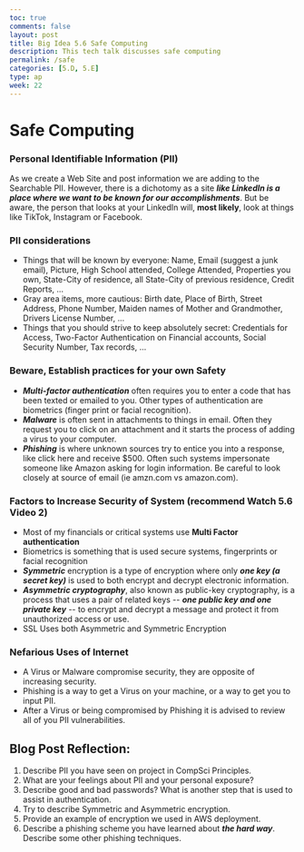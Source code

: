 ```yaml
---
toc: true
comments: false
layout: post
title: Big Idea 5.6 Safe Computing
description: This tech talk discusses safe computing
permalink: /safe
categories: [5.D, 5.E]
type: ap
week: 22
---
```


# Safe Computing

### Personal Identifiable Information (PII)
As we create a Web Site and post information we are adding to the Searchable PII.  However, there is a dichotomy as a site ***like LinkedIn is a place where we want to be known for our accomplishments***.  But be aware, the person that looks at your LinkedIn will, **most likely**, look at things like TikTok, Instagram or Facebook.  

### PII considerations
* Things that will be known by everyone:  Name, Email (suggest a junk email), Picture, High School attended, College Attended, Properties you own, State-City of residence, all State-City of previous residence, Credit Reports, ... 
* Gray area items, more cautious: Birth date, Place of Birth, Street Address, Phone Number, Maiden names of Mother and Grandmother, Drivers License Number, ...
* Things that you should strive to keep absolutely secret: Credentials for Access, Two-Factor Authentication on Financial accounts, Social Security Number, Tax records, ...

### Beware, Establish practices for your own Safety
* ***Multi-factor authentication*** often requires you to enter a code that has been texted or emailed to you.   Other types of authentication are biometrics (finger print or facial recognition).
* ***Malware*** is often sent in attachments to things in email.  Often they request you to click on an attachment and it starts the process of adding a virus to your computer.
* ***Phishing*** is where unknown sources try to entice you into a response, like click here and receive $500.  Often such systems impersonate someone like Amazon asking for login information.  Be careful to look closely at source of email (ie amzn.com vs amazon.com).

### Factors to Increase Security of System (**recommend** Watch 5.6 Video 2)
* Most of my financials or critical systems use **Multi Factor authentication**
* Biometrics is something that is used secure systems, fingerprints or facial recognition
* ***Symmetric*** encryption is a type of encryption where only ***one key (a secret key)*** is used to both encrypt and decrypt electronic information.
* ***Asymmetric cryptography***, also known as public-key cryptography, is a process that uses a pair of related keys -- ***one public key and one private key*** -- to encrypt and decrypt a message and protect it from unauthorized access or use.
* SSL Uses both Asymmetric and Symmetric Encryption

### Nefarious Uses of Internet
* A Virus or Malware compromise security, they are opposite of increasing security.  
* Phishing is a way to get a Virus on your machine, or a way to get you to input PII.
* After a Virus or being compromised by Phishing it is advised to review all of you PII vulnerabilities.

## Blog Post Reflection:
1. Describe PII you have seen on project in CompSci Principles.   
1. What are your feelings about PII and your personal exposure?
1. Describe good and bad passwords?  What is another step that is used to assist in authentication.
1. Try to describe Symmetric and Asymmetric encryption.  
1. Provide an example of encryption we used in AWS deployment.
1. Describe a phishing scheme you have learned about ***the hard way***.  Describe some other phishing techniques.